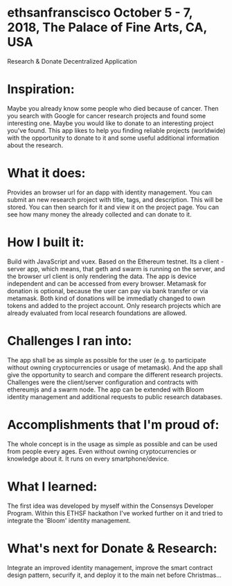 # ethsanfranscisco October 5 - 7, 2018, The Palace of Fine Arts, CA, USA
Research &amp; Donate Decentralized Application

# Inspiration:
Maybe you already know some people who died because of cancer. Then you search with Google for cancer research projects and found some interesting one. Maybe you would like to donate to an interesting project you've found. This app likes to help you finding reliable projects (worldwide) with the opportunity to donate to it and some useful additional information about the research.

# What it does:
Provides an browser url for an dapp with identity management. You can submit an new research project with title, tags, and description. This will be stored. You can then search for it and view it on the project page. You can see how many money the already collected and can donate to it.

# How I built it:
Build with JavaScript and vuex. Based on the Ethereum testnet. Its a client - server app, which means, that geth and swarm is running on the server, and the browser url client is only rendering the data. The app is device independent and can be accessed from every browser. Metamask for donation is optional, because the user can pay via bank transfer or via metamask. Both kind of donations will be immediatly changed to own tokens and added to the project account. Only research projects which are already evaluated from local research foundations are allowed.

# Challenges I ran into:
The app shall be as simple as possible for the user (e.g. to participate without owning cryptocurrencies or usage of metamask). And the app shall give the opportunity to search and compare the different research projects. Challenges were the client/server configuration and contracts with ethereumjs and a swarm node. The app can be extended with Bloom identity management and additional requests to public research databases.

# Accomplishments that I'm proud of:
The whole concept is in the usage as simple as possible and can be used from people every ages. Even without owning cryptocurrencies or knowledge about it. It runs on every smartphone/device.

# What I learned:
The first idea was developed by myself within the Consensys Developer Program. Within this ETHSF hackathon I've worked further on it and tried to integrate the 'Bloom' identity management.

# What's next for Donate & Research:
Integrate an improved identity management, improve the smart contract design pattern, securify it, and deploy it to the main net before Christmas...
